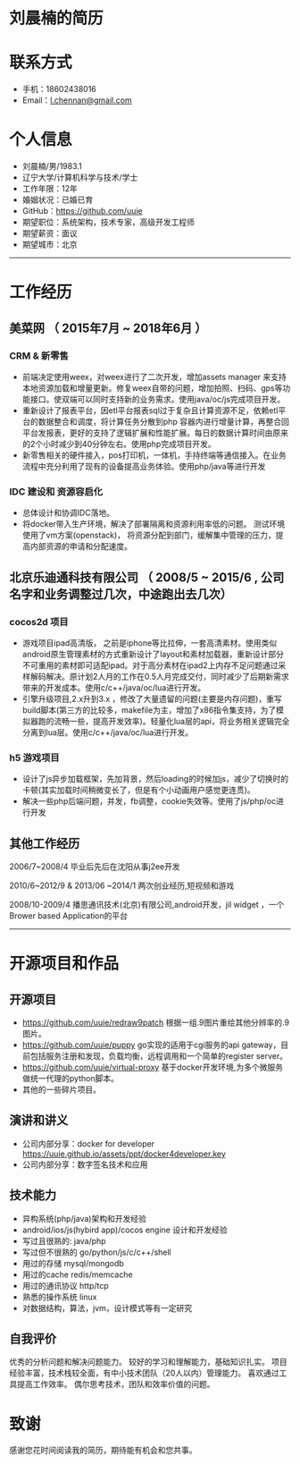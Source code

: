 # 刘晨楠的简历


# 联系方式
- 手机：18602438016
- Email：l.chennan@gmail.com

# 个人信息

 - 刘晨楠/男/1983.1
 - 辽宁大学/计算机科学与技术/学士  
 - 工作年限：12年
 - 婚姻状况：已婚已育
 - GitHub：https://github.com/uuie
 - 期望职位：系统架构，技术专家，高级开发工程师
 - 期望薪资：面议
 - 期望城市：北京

---

# 工作经历
## 美菜网 （ 2015年7月 ~ 2018年6月 ）

### CRM & 新零售 
- 前端决定使用weex，对weex进行了二次开发，增加assets manager 来支持本地资源加载和增量更新。修复weex自带的问题，增加拍照、扫码、gps等功能接口。使双端可以同时支持新的业务需求。使用java/oc/js完成项目开发。
- 重新设计了报表平台，因etl平台报表sql过于复杂且计算资源不足，依赖etl平台的数据整合和调度，将计算任务分散到php 容器内进行增量计算，再整合回平台发报表，更好的支持了逻辑扩展和性能扩展。每日的数据计算时间由原来的2个小时减少到40分钟左右。使用php完成项目开发。
- 新零售相关的硬件接入，pos打印机，一体机，手持终端等通信接入。在业务流程中充分利用了现有的设备提高业务体验。使用php/java等进行开发

### IDC 建设和 资源容启化
- 总体设计和协调IDC落地。
- 将docker带入生产环境，解决了部署隔离和资源利用率低的问题。
  测试环境使用了vm方案(openstack)， 将资源分配到部门，缓解集中管理的压力，提高内部资源的申请和分配速度。


## 北京乐迪通科技有限公司 （ 2008/5 ~ 2015/6 , 公司名字和业务调整过几次，中途跑出去几次）

### cocos2d 项目 
- 游戏项目ipad高清版， 之前是iphone等比拉伸，一套高清素材。使用类似android原生管理素材的方式重新设计了layout和素材加载器，重新设计部分不可重用的素材即可适配ipad。对于高分素材在ipad2上内存不足问题通过采样解码解决。原计划2人月的工作在0.5人月完成交付，同时减少了后期新需求带来的开发成本。使用c/c++/java/oc/lua进行开发。
- 引擎升级项目,2.x升到3.x ，修改了大量遗留的问题(主要是内存问题)，重写build脚本(第三方的比较多，makefile为主，增加了x86指令集支持，为了模拟器跑的流畅一些，提高开发效率)。轻量化lua层的api，将业务相关逻辑完全分离到lua层。使用c/c++/java/oc/lua进行开发。



### h5 游戏项目
- 设计了js异步加载框架，先加背景，然后loading的时候加js，减少了切换时的卡顿(其实加载时间稍微变长了，但是有个小动画用户感觉更连贯)。
- 解决一些php后端问题，并发，fb调整，cookie失效等。使用了js/php/oc进行开发




## 其他工作经历

2006/7~2008/4 毕业后先后在沈阳从事j2ee开发

2010/6~2012/9 & 2013/06 ~2014/1 两次创业经历,短视频和游戏

2008/10-2009/4 播思通讯技术(北京)有限公司,android开发，jil widget ，一个Brower based Application的平台

---

# 开源项目和作品

## 开源项目
 - https://github.com/uuie/redraw9patch 根据一组.9图片重绘其他分辨率的.9图片。
 - https://github.com/uuie/puppy go实现的适用于cgi服务的api gateway，目前包括服务注册和发现，负载均衡，远程调用和一个简单的register server。
 - https://github.com/uuie/virtual-proxy  基于docker开发环境,为多个微服务做统一代理的python脚本。
 - 其他的一些碎片项目。

## 演讲和讲义
 - 公司内部分享：docker for developer https://uuie.github.io/assets/ppt/docker4developer.key
 - 公司内部分享：数字签名技术和应用

## 技术能力
- 异构系统(php/java)架构和开发经验
- android/ios/js(hybird app)/cocos engine 设计和开发经验
- 写过且很熟的: java/php
- 写过但不很熟的 go/python/js/c/c++/shell
- 用过的存储 mysql/mongodb
- 用过的cache redis/memcache
- 用过的通讯协议 http/tcp
- 熟悉的操作系统 linux
- 对数据结构，算法，jvm，设计模式等有一定研究

## 自我评价
优秀的分析问题和解决问题能力。
较好的学习和理解能力，基础知识扎实。
项目经验丰富，技术栈较全面，有中小技术团队（20人以内）管理能力。
喜欢通过工具提高工作效率。
偶尔思考技术，团队和效率价值的问题。

# 致谢
感谢您花时间阅读我的简历，期待能有机会和您共事。